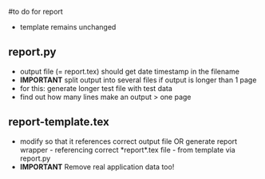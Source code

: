 #to do for report
* template remains unchanged
## report.py
* output file (= report.tex) should get date timestamp in the filename
* **IMPORTANT** split output into several files if output is longer than 1 page
* for this: generate longer test file with test data
* find out how many lines make an output \> one page
## report-template.tex
* modify so that it references correct output file OR generate report wrapper - referencing correct \*report\*.tex file - from template via report.py
* **IMPORTANT** Remove real application data too!
